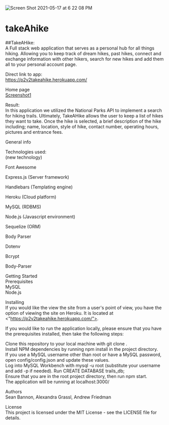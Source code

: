 ![Screen Shot 2021-05-17 at 6 22 08 PM](https://user-images.githubusercontent.com/77944651/118576388-08543300-b74e-11eb-9752-559e21353773.jpg)
# takeAhike

##TakeAHike:  
A Full stack web application that serves as a personal hub for all things hiking. Allowing you to keep track of dream hikes, past hikes, connect and exchange information with other hikers, search for new hikes and add them all to your personal account page.

Direct link to app:  
https://p2v2takeahike.herokuapp.com/

Home page  
[Screenshot1](https://github.com/AGRASSL/takeahikep2/blob/bccde2401b36dc820d5427dc835223f6e70585b8/images/Screen%20Shot%202021-05-17%20at%206.22.08%20PM.jpg)

Result:  
In this application we utilized the National Parks API to implement a search for hiking trails. Ultimately, TakeAHike allows the user to keep a list of hikes they want to take. Once the hike is selected, a brief description of the hike including; name, location, style of hike, contact number, operating hours, pictures and entrance fees.

General info  



Technologies used:  
(new technology)

Font Awesome  

Express.js (Server framework)  

Handlebars (Templating engine)  

Heroku (Cloud platform)  

MySQL (RDBMS)  

Node.js (Javascript environment)  

Sequelize (ORM)  

Body Parser  

Dotenv  

Bcrypt  

Body-Parser  

Getting Started  
Prerequisites  
MySQL  
Node.js  

Installing  
If you would like the view the site from a user's point of view, you have the option of viewing the site on Heroku. It is located at <"https://p2v2takeahike.herokuapp.com/">.  

If you would like to run the application locally, please ensure that you have the prerequisites installed, then take the following steps:  
  
Clone this repository to your local machine with git clone <repo-url>.  
Install NPM dependencies by running npm install in the project directory.  
If you use a MySQL username other than root or have a MySQL password, open config/config.json and update these values.  
Log into MySQL Workbench with mysql -u root (substitute your username and add -p <your password> if needed).
Run CREATE DATABASE trails_db;  
Ensure that you are in the root project directory, then run npm start.  
The application will be running at localhost:3000/  
  
Authors  
Sean Bannon, Alexandra Grassl, Andrew Friedman  
  
License  
This project is licensed under the MIT License - see the LICENSE file for details.
